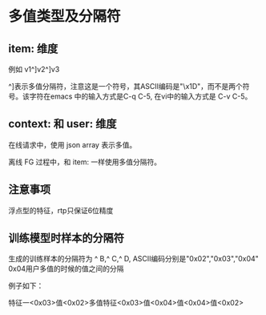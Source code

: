 # 多值类型及分隔符 

## item: 维度

例如 v1^]v2^]v3 

^]表示多值分隔符，注意这是⼀个符号，其ASCII编码是"\x1D"，⽽不是两个符号。该字符在emacs 中的输⼊⽅式是C-q C-5, 在vi中的输⼊⽅式是 C-v C-5。 

## context: 和 user: 维度

在线请求中，使⽤ json array 表示多值。 

离线 FG 过程中，和 item: ⼀样使⽤多值分隔符。 

## 注意事项

浮点型的特征，rtp只保证6位精度

## 训练模型时样本的分隔符

⽣成的训练样本的分隔符为 ^ B,^ C,^ D, ASCII编码分别是"0x02","0x03","0x04" 0x04⽤户多值的时候的值之间的分隔 

例⼦如下： 

特征⼀<0x03>值<0x02>多值特征<0x03>值<0x04>值<0x04>值<0x02> 